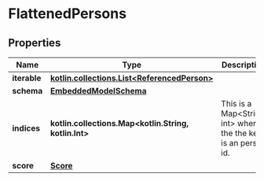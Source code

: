 
# FlattenedPersons

## Properties
Name | Type | Description | Notes
------------ | ------------- | ------------- | -------------
**iterable** | [**kotlin.collections.List&lt;ReferencedPerson&gt;**](ReferencedPerson.md) |  | 
**schema** | [**EmbeddedModelSchema**](EmbeddedModelSchema.md) |  |  [optional]
**indices** | **kotlin.collections.Map&lt;kotlin.String, kotlin.Int&gt;** | This is a Map&lt;String, int&gt; where the the key is an person id. |  [optional]
**score** | [**Score**](Score.md) |  |  [optional]




